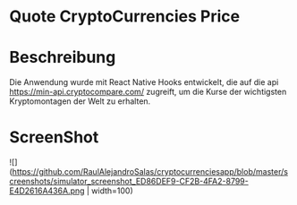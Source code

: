 # Quote CryptoCurrencies Price 

# Beschreibung
Die Anwendung wurde mit React Native Hooks entwickelt, die auf die api https://min-api.cryptocompare.com/ zugreift, 
um die Kurse der wichtigsten Kryptomontagen der Welt zu erhalten.

# ScreenShot
![](https://github.com/RaulAlejandroSalas/cryptocurrenciesapp/blob/master/screenshots/simulator_screenshot_ED86DEF9-CF2B-4FA2-8799-E4D2616A436A.png | width=100)
